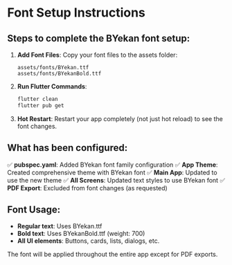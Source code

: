 # Font Setup Instructions

## Steps to complete the BYekan font setup:

1. **Add Font Files**: Copy your font files to the assets folder:
   ```
   assets/fonts/BYekan.ttf
   assets/fonts/BYekanBold.ttf
   ```

2. **Run Flutter Commands**:
   ```bash
   flutter clean
   flutter pub get
   ```

3. **Hot Restart**: Restart your app completely (not just hot reload) to see the font changes.

## What has been configured:

✅ **pubspec.yaml**: Added BYekan font family configuration
✅ **App Theme**: Created comprehensive theme with BYekan font
✅ **Main App**: Updated to use the new theme
✅ **All Screens**: Updated text styles to use BYekan font
✅ **PDF Export**: Excluded from font changes (as requested)

## Font Usage:
- **Regular text**: Uses BYekan.ttf
- **Bold text**: Uses BYekanBold.ttf (weight: 700)
- **All UI elements**: Buttons, cards, lists, dialogs, etc.

The font will be applied throughout the entire app except for PDF exports.
